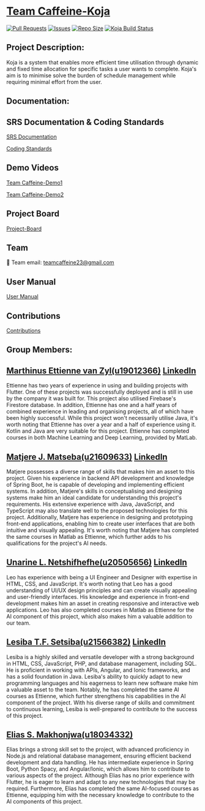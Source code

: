 # [Team Caffeine-Koja](https://github.com/COS301-SE-2023/Koja)

[![Pull Requests](https://img.shields.io/github/issues-pr/COS301-SE-2023/Koja.svg)](https://github.com/COS301-SE-2023/Koja/pulls)
[![Issues](https://img.shields.io/github/issues/COS301-SE-2023/Koja.svg)](https://github.com/COS301-SE-2023/Koja/issues)
[![Repo Size](https://img.shields.io/github/repo-size/COS301-SE-2023/Koja.svg)](https://github.com/COS301-SE-2023/Koja)
[![Koja Build Status](https://github.com/COS301-SE-2023/Koja/actions/workflows/main.yml/badge.svg)](https://github.com/COS301-SE-2023/Koja/actions/workflows/main.yml)

## Project Description:
Koja is a system that enables more efficient time utilisation through dynamic and fixed time allocation for specific tasks a user wants to complete. Koja's aim is to minimise solve the burden of schedule management while requiring  minimal effort from the user.

## Documentation:
## SRS Documentation & Coding Standards
[SRS Documentation](https://docs.google.com/document/d/1V_2xfNcoMl7heFIU94IDjCwrQeWwZM3zzlxb1wnSpU0/edit?usp=sharing)

[Coding Standards]([https://docs.google.com/document/d/1V_2xfNcoMl7heFIU94IDjCwrQeWwZM3zzlxb1wnSpU0/edit?usp=sharing](https://docs.google.com/document/d/1jZFns50dd7gQlAGJpq--38faijdhuxrOiWK_JtvKXQI/edit))

## Demo Videos
[Team Caffeine-Demo1](https://drive.google.com/file/d/165ckgDKdO0YbYHQ_8qtw9sJ56FZ6jSGC/view?usp=sharing)

[Team Caffeine-Demo2](https://www.canva.com/design/DAFmn-ECx6w/1bhJhvtIjHPHMSG7kXUJhA/edit)

## Project Board
[Project-Board](https://github.com/orgs/COS301-SE-2023/projects/37)

## Team
📧 Team email: [teamcaffeine23@gmail.com](mailto:teamcaffeine23@gmail.com)

## User Manual
[User Manual](https://docs.google.com/presentation/d/1cPbn8JxNLQUwRQt_2Euw9KsLvmQ2d15Y-28ukS4Yh1A/edit?usp=drive_link)

## Contributions
[Contributions](https://docs.google.com/document/d/1OVnDnd-1888-pUsX0dXAO_8Iy7R1oDDPmhMQqGZD8TI/edit?usp=sharing)

## Group Members:

## [Marthinus Ettienne van Zyl(u19012366)](https://github.com/u19012366) [LinkedIn](https://www.linkedin.com/in/ettienne-van-zyl-a2a899177)
Ettienne has two years of experience in using and building projects with Flutter. One of these projects was successfully deployed and is still in use by the company it was built for. This project also utilised Firebase's Firestore database.
In addition, Ettienne has one and a half years of combined experience in leading and organising projects, all of which have been highly successful. While this project won't necessarily utilise Java, it's worth noting that Ettienne has over a year and a half of experience using it. Kotlin and Java are very suitable for this project. Ettienne has completed courses in both Machine Learning and Deep Learning, provided by MatLab.

## [Matjere J. Matseba(u21609633)](https://github.com/MatjereJ) [LinkedIn](https://za.linkedin.com/in/matjere-matseba-071412228)
Matjere possesses a diverse range of skills that makes him an asset to this project. Given his experience in backend API development and knowledge of Spring Boot, he is capable of developing and implementing efficient systems. In addition, Matjere's skills in conceptualising and designing systems make him an ideal candidate for understanding this project's requirements. His extensive experience with Java, JavaScript, and TypeScript may also translate well to the proposed technologies for this project. Additionally, Matjere has experience in designing and prototyping front-end applications, enabling him to create user interfaces that are both intuitive and visually appealing. It's worth noting that Matjere has completed the same courses in Matlab as Ettienne, which further adds to his qualifications for the project's AI needs.

## [Unarine L. Netshifhefhe(u20505656)](https://github.com/UnarineLeo) [LinkedIn](https://www.linkedin.com/in/unarine-netshifhefhe-844b0b253)
Leo has experience with being a UI Engineer and Designer with expertise in HTML, CSS, and JavaScript. It's worth noting that Leo has a good understanding of UI/UX design principles and can create visually appealing and user-friendly interfaces. His knowledge and experience in front-end development makes him an asset in creating responsive and interactive web applications. Leo has also completed courses in Matlab as Ettienne for the AI component of this project, which also makes him a valuable addition to our team.

## [Lesiba T.F. Setsiba(u21566382)](https://github.com/LesibaFrans) [LinkedIn](https://www.linkedin.com/in/lesiba-setsiba-a20a0b222)
Lesiba is a highly skilled and versatile developer with a strong background in HTML, CSS, JavaScript, PHP, and database management, including SQL. He is proficient in working with APIs, Angular, and Ionic frameworks, and has a solid foundation in Java. Lesiba's ability to quickly adapt to new programming languages and his eagerness to learn new software make him a valuable asset to the team. Notably, he has completed the same AI courses as Ettienne, which further strengthens his capabilities in the AI component of the project. With his diverse range of skills and commitment to continuous learning, Lesiba is well-prepared to contribute to the success of this project.

## [Elias S. Makhonjwa(u18034332)](https://github.com/U18034332)
Elias brings a strong skill set to the project, with advanced proficiency in Node.js and relational database management, ensuring efficient backend development and data handling. He has intermediate experience in Spring Boot, Python Spacy, and Angular/Ionic, which allows him to contribute to various aspects of the project. Although Elias has no prior experience with Flutter, he is eager to learn and adapt to any new technologies that may be required. Furthermore, Elias has completed the same AI-focused courses as Ettienne, equipping him with the necessary knowledge to contribute to the AI components of this project.








